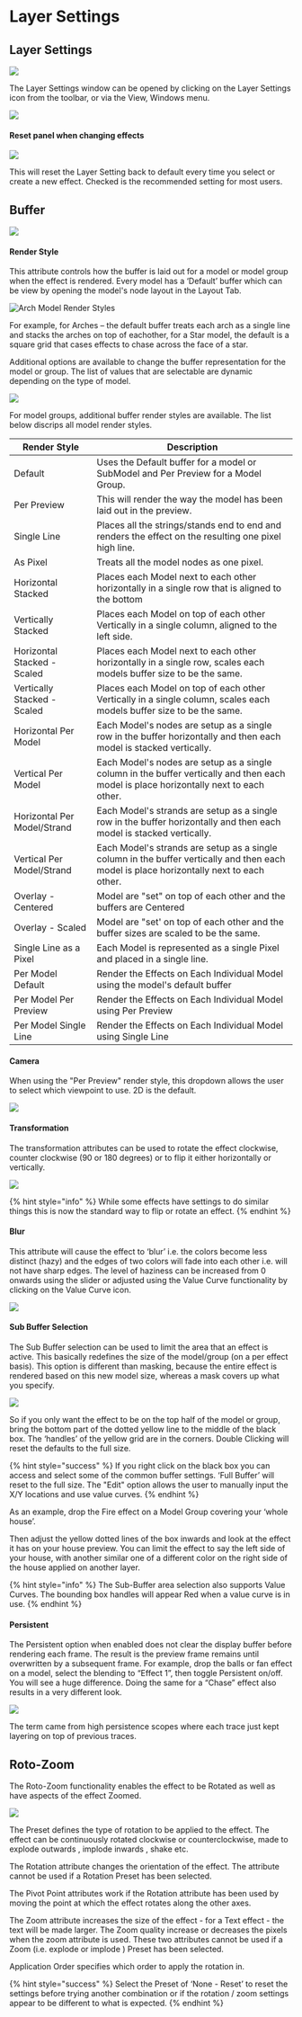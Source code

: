 # Layer Settings

## Layer Settings

![](<../../../.gitbook/assets/image (310).png>)

The Layer Settings window can be opened by clicking on the Layer Settings icon from the toolbar, or via the View, Windows menu.

![](<../../../.gitbook/assets/image (36) (1).png>)

#### Reset panel when changing effects

![](<../../../.gitbook/assets/image (545).png>)

This will reset the Layer Setting back to default every time you select or create a new effect. Checked is the recommended setting for most users.

## Buffer

![](<../../../.gitbook/assets/image (334).png>)

#### Render Style

This attribute controls how the buffer is laid out for a model or model group when the effect is rendered. Every model has a ‘Default’ buffer which can be view by opening the model's node layout in the Layout Tab.

![Arch Model Render Styles ](<../../../.gitbook/assets/image (307) (1).png>)

For example, for Arches – the default buffer treats each arch as a single line and stacks the arches on top of eachother, for a Star model, the default is a square grid that cases effects to chase across the face of a star.

Additional options are available to change the buffer representation for the model or group. The list of values that are selectable are dynamic depending on the type of model.

![](<../../../.gitbook/assets/image (695) (1).png>)

For model groups, additional buffer render styles are available. The list below discrips all model render styles.

| Render Style                | ​Description                                                                                                                             |
| --------------------------- | ---------------------------------------------------------------------------------------------------------------------------------------- |
| Default                     | Uses the Default buffer for a model or SubModel and Per Preview for a Model Group.                                                       |
| Per Preview                 | This will render the way the model has been laid out in the preview.                                                                     |
| Single Line                 | Places all the strings/stands end to end and renders the effect on the resulting one pixel high line.                                    |
| As Pixel                    | Treats all the model nodes as one pixel.                                                                                                 |
| Horizontal Stacked          | Places each Model next to each other horizontally in a single row that is aligned to the bottom                                          |
| Vertically Stacked          | Places each Model on top of each other Vertically in a single column, aligned to the left side.                                          |
| Horizontal Stacked - Scaled | Places each Model next to each other horizontally in a single row, scales  each models buffer size to be the same.                       |
| Vertically Stacked - Scaled | Places each Model on top of each other Vertically in a single column, scales  each models buffer size to be the same.                    |
| Horizontal Per Model        | Each Model's nodes are setup as a single row in the buffer horizontally and then each model is stacked vertically.                       |
| Vertical Per Model          | Each Model's nodes are setup as a single column in the buffer vertically and then each model is place horizontally next to each other.   |
| Horizontal Per Model/Strand | Each Model's strands are setup as a single row in the buffer horizontally and then each model is stacked vertically.                     |
| Vertical Per Model/Strand   | Each Model's strands are setup as a single column in the buffer vertically and then each model is place horizontally next to each other. |
| Overlay -  Centered         | Model are "set" on top of each other and the buffers are Centered                                                                        |
| Overlay - Scaled            | Model are "set' on top of each other and the buffer sizes are scaled to be the same.                                                     |
| Single Line as a Pixel      | Each Model is represented as a single Pixel and placed in a single line.                                                                 |
| Per Model Default           | Render the Effects on Each Individual Model using the model's default buffer                                                             |
| Per Model Per Preview       | Render the Effects on Each Individual Model using Per Preview                                                                            |
| Per Model Single Line       | Render the Effects on Each Individual Model using Single Line                                                                            |

#### Camera

When using the "Per Preview" render style, this dropdown allows the user to select which viewpoint to use. 2D is the default.

![](<../../../.gitbook/assets/image (214).png>)

#### Transformation

The transformation attributes can be used to rotate the effect clockwise, counter clockwise (90 or 180 degrees) or to flip it either horizontally or vertically.

![](<../../../.gitbook/assets/image (100) (1).png>)

{% hint style="info" %}
While some effects have settings to do similar things this is now the standard way to flip or rotate an effect.
{% endhint %}

#### Blur

This attribute will cause the effect to ‘blur’ i.e. the colors become less distinct (hazy) and the edges of two colors will fade into each other i.e. will not have sharp edges. The level of haziness can be increased from 0 onwards using the slider or adjusted using the Value Curve functionality by clicking on the Value Curve icon.

![](<../../../.gitbook/assets/image (408).png>)

#### Sub Buffer Selection

The Sub Buffer selection can be used to limit the area that an effect is active. This basically redefines the size of the model/group (on a per effect basis). This option is different than masking, because the entire effect is rendered based on this new model size, whereas a mask covers up what you specify.

![](<../../../.gitbook/assets/image (648).png>)

So if you only want the effect to be on the top half of the model or group, bring the bottom part of the dotted yellow line to the middle of the black box. The ‘handles’ of the yellow grid are in the corners. Double Clicking will reset the defaults to the full size.

{% hint style="success" %}
If you right click on the black box you can access and select some of the common buffer settings. ‘Full Buffer’ will reset to the full size. The "Edit" option allows the user to manually input the X/Y locations and use value curves.
{% endhint %}

As an example, drop the Fire effect on a Model Group covering your ‘whole house’.

Then adjust the yellow dotted lines of the box inwards and look at the effect it has on your house preview. You can limit the effect to say the left side of your house, with another similar one of a different color on the right side of the house applied on another layer.

{% hint style="info" %}
The Sub-Buffer area selection also supports Value Curves. The bounding box handles will appear Red when a value curve is in use.
{% endhint %}

#### Persistent

The Persistent option when enabled does not clear the display buffer before rendering each frame. The result is the preview frame remains until overwritten by a subsequent frame. For example, drop the balls or fan effect on a model, select the blending to “Effect 1”, then toggle Persistent on/off. You will see a huge difference. Doing the same for a “Chase” effect also results in a very different look.

![](<../../../.gitbook/assets/image (600).png>)

The term came from high persistence scopes where each trace just kept layering on top of previous traces.

## Roto-Zoom

The Roto-Zoom functionality enables the effect to be Rotated as well as have aspects of the effect Zoomed.

![](<../../../.gitbook/assets/image (676).png>)

The Preset defines the type of rotation to be applied to the effect. The effect can be continuously rotated clockwise or counterclockwise, made to explode outwards , implode inwards , shake etc.

The Rotation attribute changes the orientation of the effect. The attribute cannot be used if a Rotation Preset has been selected.

The Pivot Point attributes work if the Rotation attribute has been used by moving the point at which the effect rotates along the other axes.

The Zoom attribute increases the size of the effect - for a Text effect - the text will be made larger. The Zoom quality increase or decreases the pixels when the zoom attribute is used. These two attributes cannot be used if a Zoom (i.e. explode or implode ) Preset has been selected.

Application Order specifies which order to apply the rotation in.

{% hint style="success" %}
Select the Preset of ‘None - Reset’ to reset the settings before trying another combination or if the rotation / zoom settings appear to be different to what is expected.
{% endhint %}
